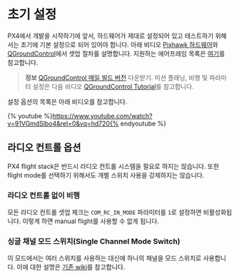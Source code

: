 # 초기 설정

PX4에서 개발을 시작하기에 앞서, 하드웨어가 제대로 설정되어 있고 테스트하기 위해서는 초기에 기본 설정으로 되어 있어야 합니다. 아래 비디오 [Pixhawk 하드웨어](hardware-pixhawk.md)와 [QGroundControl](qgroundcontrol-intro.md)에서 셋업 절차를 설명합니다. 지원하는 에어프레임 목록은 [여기](airframes-architecture.md)를 참고합니다.

> **정보** [QGroundControl 매일 빌드 버전](http://qgroundcontrol.com/downloads) 다운받기. 미션 플래닝, 비행 및 파라미터 설정은 다음 비디오 [QGroundControl Tutorial](http://dev.px4.io/qgroundcontrol-intro.html)를 참고합니다.

설정 옵션의 목록은 아래 비디오를 참고합니다.

{% youtube %}https://www.youtube.com/watch?v=91VGmdSlbo4&rel=0&vq=hd720{% endyoutube %}

## 라디오 컨트롤 옵션

PX4 flight stack은 반드시 라디오 컨트롤 시스템을 필요로 하지는 않습니다. 또한 flight mode를 선택하기 위해서도 개별 스위치 사용을 강제하지는 않습니다.

### 라디오 컨트롤 없이 비행

모든 라디오 컨트롤 셋업 체크는 `COM_RC_IN_MODE` 파라미터를 `1`로 설정하면 비활성화됩니다. 이렇게 하면 manual flight를 사용할 수 없게 됩니다.

### 싱글 채널 모드 스위치(Single Channel Mode Switch)

이 모드에서는 여러 스위치를 사용하는 대신에 하나의 채널을 모드 스위치로 사용합니다. 이에 대한 설명은 [기존 wiki](https://pixhawk.org/peripherals/radio-control/opentx/single_channel_mode_switch)를 참고합니다.
